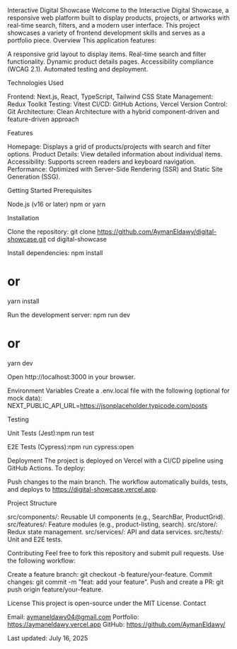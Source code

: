 Interactive Digital Showcase
Welcome to the Interactive Digital Showcase, a responsive web platform built to display products, projects, or artworks with real-time search, filters, and a modern user interface. This project showcases a variety of frontend development skills and serves as a portfolio piece.
Overview
This application features:

A responsive grid layout to display items.
Real-time search and filter functionality.
Dynamic product details pages.
Accessibility compliance (WCAG 2.1).
Automated testing and deployment.

Technologies Used

Frontend: Next.js, React, TypeScript, Tailwind CSS
State Management: Redux Toolkit
Testing: Vitest
CI/CD: GitHub Actions, Vercel
Version Control: Git
Architecture: Clean Architecture with a hybrid component-driven and feature-driven approach

Features

Homepage: Displays a grid of products/projects with search and filter options.
Product Details: View detailed information about individual items.
Accessibility: Supports screen readers and keyboard navigation.
Performance: Optimized with Server-Side Rendering (SSR) and Static Site Generation (SSG).

Getting Started
Prerequisites

Node.js (v16 or later)
npm or yarn

Installation

Clone the repository:
git clone https://github.com/AymanEldawy/digital-showcase.git
cd digital-showcase


Install dependencies:
npm install
# or
yarn install


Run the development server:
npm run dev
# or
yarn dev

Open http://localhost:3000 in your browser.


Environment Variables
Create a .env.local file with the following (optional for mock data):
NEXT_PUBLIC_API_URL=https://jsonplaceholder.typicode.com/posts

Testing

Unit Tests (Jest):npm run test


E2E Tests (Cypress):npm run cypress:open



Deployment
The project is deployed on Vercel with a CI/CD pipeline using GitHub Actions. To deploy:

Push changes to the main branch.
The workflow automatically builds, tests, and deploys to https://digital-showcase.vercel.app.

Project Structure

src/components/: Reusable UI components (e.g., SearchBar, ProductGrid).
src/features/: Feature modules (e.g., product-listing, search).
src/store/: Redux state management.
src/services/: API and data services.
src/tests/: Unit and E2E tests.

Contributing
Feel free to fork this repository and submit pull requests. Use the following workflow:

Create a feature branch: git checkout -b feature/your-feature.
Commit changes: git commit -m "feat: add your feature".
Push and create a PR: git push origin feature/your-feature.

License
This project is open-source under the MIT License.
Contact

Email: aymaneldawy04@gmail.com
Portfolio: https://aymaneldawy.vercel.app
GitHub: https://github.com/AymanEldawy/

Last updated: July 16, 2025